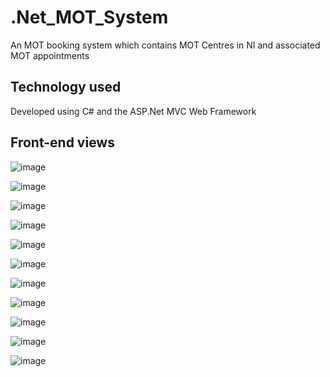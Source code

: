 # .Net_MOT_System
An MOT booking system which contains MOT Centres in NI and associated MOT appointments

## Technology used
Developed using C# and the ASP.Net MVC Web Framework

## Front-end views
![image](https://user-images.githubusercontent.com/72694473/110524040-cc2ba300-810a-11eb-912d-d91f9317ec4c.png)


![image](https://user-images.githubusercontent.com/72694473/110524100-de0d4600-810a-11eb-90a3-a51d628457d4.png)


![image](https://user-images.githubusercontent.com/72694473/110524145-ebc2cb80-810a-11eb-97ee-e991f356d072.png)


![image](https://user-images.githubusercontent.com/72694473/110524215-04cb7c80-810b-11eb-946a-a2149b50afff.png)


![image](https://user-images.githubusercontent.com/72694473/110524272-17de4c80-810b-11eb-8cfe-26b1269ae513.png)


![image](https://user-images.githubusercontent.com/72694473/110524322-2593d200-810b-11eb-9ecb-6c20a2c76074.png)


![image](https://user-images.githubusercontent.com/72694473/110524394-3cd2bf80-810b-11eb-9117-4a99c2f1b3cc.png)


![image](https://user-images.githubusercontent.com/72694473/110524437-4bb97200-810b-11eb-8119-8089f737f92b.png)


![image](https://user-images.githubusercontent.com/72694473/110524479-5b38bb00-810b-11eb-901e-b666465fe6d5.png)


![image](https://user-images.githubusercontent.com/72694473/110524526-6db2f480-810b-11eb-86b6-cf62bd3959b8.png)


![image](https://user-images.githubusercontent.com/72694473/110524594-802d2e00-810b-11eb-80aa-f50f703e23dd.png)

